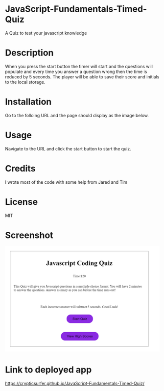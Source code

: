 # JavaScript-Fundamentals-Timed-Quiz
A Quiz to test your javascript knowledge
# Description
When you press the start button the timer will start and the questions will populate and every time you answer a question wrong then the time is reduced by 5 seconds. The player will be able to save their score and initials to the local storage.
# Installation
Go to the folloing URL and the page should display as the image below.
# Usage
Navigate to the URL and click the start button to start the quiz.
# Credits
I wrote most of the code with some help from Jared and Tim
# License
MIT
# Screenshot
![Alt text](<Javascript Quiz.PNG>)
# Link to deployed app
https://crypticsurfer.github.io/JavaScript-Fundamentals-Timed-Quiz/
